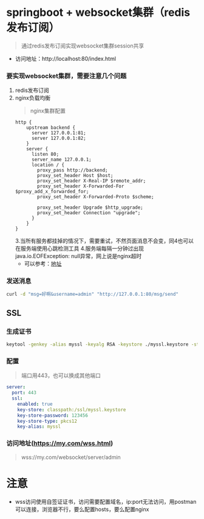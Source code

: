 # springboot + websocket集群（redis发布订阅）

> 通过redis发布订阅实现websocket集群session共享

* 访问地址：http://localhost:80/index.html

### 要实现websocket集群，需要注意几个问题
1. redis发布订阅
2. nginx负载均衡
    >    nginx集群配置
    ```shell
    http {
        upstream backend {
          server 127.0.0.1:81;
          server 127.0.0.1:82;
        }
        server {
          listen 80;
          server_name 127.0.0.1;
          location / {
            proxy_pass http://backend;
            proxy_set_header Host $host;
            proxy_set_header X-Real-IP $remote_addr;
            proxy_set_header X-Forwarded-For $proxy_add_x_forwarded_for;
            proxy_set_header X-Forwarded-Proto $scheme;
    
            proxy_set_header Upgrade $http_upgrade;
            proxy_set_header Connection "upgrade";
          }
        }
    }
    ```
    3.当所有服务都挂掉的情况下，需要重试，不然页面消息不会变，同4也可以在服务端使用心跳检测工具
    4.服务端每隔一分钟过出现java.io.EOFException: null异常，网上说是nginx超时
    * 可以参考：[地址](https://zhangyuliang1994.github.io/nginx-websocket%E8%BF%9E%E6%8E%A5%E9%94%99%E8%AF%AF-java-io-EOFException-null/index.html)

### 发送消息

```bash
curl -d "msg=好啊&username=admin" "http://127.0.0.1:80/msg/send"
```






## SSL

### 生成证书

```bash
keytool -genkey -alias myssl -keyalg RSA -keystore ./myssl.keystore -storetype pkcs12
```

### 配置

> 端口用443，也可以换成其他端口

```yaml
server:
  port: 443
  ssl:
    enabled: true
    key-store: classpath:/ssl/myssl.keystore
    key-store-password: 123456
    key-store-type: pkcs12
    key-alias: myssl
```

### 访问地址(https://my.com/wss.html)

> wss://my.com/websocket/server/admin

# 注意

* wss访问使用自签证证书，访问需要配置域名，ip:port无法访问，用postman可以连接，浏览器不行，要么配置hosts，要么配置nginx
